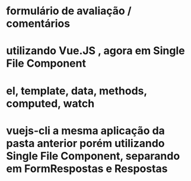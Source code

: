 # formulário de avaliação / comentários
#
# utilizando Vue.JS , agora em Single File Component
# 
# el, template, data, methods, computed, watch
#
# vuejs-cli a mesma aplicação da pasta anterior porém utilizando Single File Component, separando em FormRespostas e Respostas
